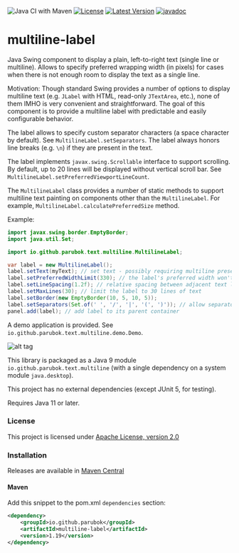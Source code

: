 ![Java CI with Maven](https://github.com/parubok/multiline-label/workflows/Java%20CI%20with%20Maven/badge.svg?branch=master)
[![License](https://img.shields.io/badge/License-Apache%202.0-blue.svg)](https://github.com/parubok/multiline-label/blob/master/LICENSE)
[![Latest Version](https://img.shields.io/maven-central/v/io.github.parubok/multiline-label)](https://search.maven.org/search?q=a:multiline-label)
[![javadoc](https://javadoc.io/badge2/io.github.parubok/multiline-label/javadoc.svg)](https://javadoc.io/doc/io.github.parubok/multiline-label)

# multiline-label

Java Swing component to display a plain, left-to-right text (single line or multiline).  Allows to specify preferred 
wrapping width (in pixels) for cases when there is not enough room to display the text as a single line.

Motivation: Though standard Swing provides a number of options to display multiline text (e.g. `JLabel` with HTML, 
read-only `JTextArea`, etc.), none of them IMHO is very convenient and straightforward.
The goal of this component is to provide a multiline label with predictable and easily configurable behavior.

The label allows to specify custom separator characters (a space character by default). See `MultilineLabel.setSeparators`.
The label always honors line breaks (e.g. `\n`) if they are present in the text.

The label implements `javax.swing.Scrollable` interface to support scrolling. By default, up to 20 lines will be 
displayed without vertical scroll bar. See `MultilineLabel.setPreferredViewportLineCount`.

The `MultilineLabel` class provides a number of static methods to support multiline text painting on components other 
than the `MultilineLabel`. For example, `MultilineLabel.calculatePreferredSize` method.

Example:
```java
import javax.swing.border.EmptyBorder;
import java.util.Set;

import io.github.parubok.text.multiline.MultilineLabel;

var label = new MultilineLabel();
label.setText(myText); // set text - possibly requiring multiline presentation
label.setPreferredWidthLimit(330); // the label's preferred width won't exceed 330 pixels
label.setLineSpacing(1.2f); // relative spacing between adjacent text lines
label.setMaxLines(30); // limit the label to 30 lines of text
label.setBorder(new EmptyBorder(10, 5, 10, 5));
label.setSeparators(Set.of(' ', '/', '|', '(', ')')); // allow separators other than space
panel.add(label); // add label to its parent container
```

A demo application is provided. See `io.github.parubok.text.multiline.demo.Demo`.

![alt tag](https://raw.github.com/parubok/multiline-label/master/wiki/images/demo.png)

This library is packaged as a Java 9 module `io.github.parubok.text.multiline` (with a single dependency on a system module `java.desktop`). 

This project has no external dependencies (except JUnit 5, for testing).

Requires Java 11 or later.

### License

This project is licensed under [Apache License, version 2.0](https://www.apache.org/licenses/LICENSE-2.0)

### Installation

Releases are available in [Maven Central](https://repo1.maven.org/maven2/io/github/parubok/multiline-label/)

#### Maven

Add this snippet to the pom.xml `dependencies` section:

```xml
<dependency>
    <groupId>io.github.parubok</groupId>
    <artifactId>multiline-label</artifactId>
    <version>1.19</version>
</dependency>
```
